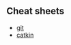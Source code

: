## Cheat sheets
- [git](https://github.com/YueErro/cheatsheets/blob/master/cheat_sheets/git.md)
- [catkin](https://github.com/YueErro/cheatsheets/blob/master/cheat_sheets/ROS/catkin.md)
